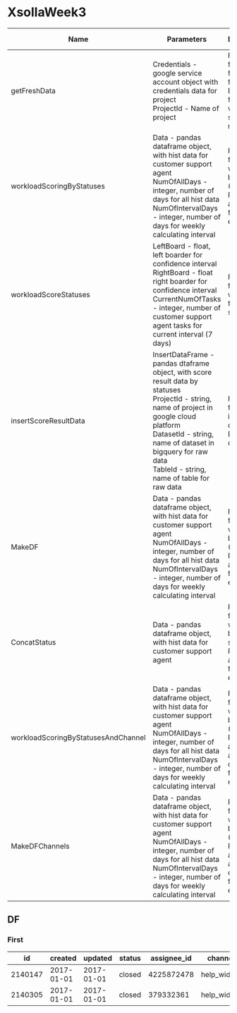 # XsollaWeek3

| Name                                | Parameters                                                   | Description                                                  | Output DF      |
| ----------------------------------- | ------------------------------------------------------------ | ------------------------------------------------------------ | -------------- |
| getFreshData                        | Credentials - google service account object with credentials data for project<br />ProjectId - Name of project | Function for getting fresh data from BigQuery for workload scoring model | [test](#first) |
| workloadScoringByStatuses           | Data - pandas dataframe object, with hist data for customer support agent<br />NumOfAllDays - integer, number of days for all hist data<br />NumOfIntervalDays - integer, number of days for weekly calculating interval | Function for scoring workload by statuses (In Progress and Done) for one employee |                |
| workloadScoreStatuses               | LeftBoard - float, left boarder for confidence interval<br />RightBoard - float right boarder for confidence interval<br />CurrentNumOfTasks - integer, number of customer support agent tasks for current interval (7 days) | Function for scoring workload for current status             |                |
| insertScoreResultData               | InsertDataFrame - pandas dtaframe object, with score result data by statuses<br />ProjectId - string, name of project in google cloud platform<br />DatasetId - string, name of dataset in bigquery for raw data<br />TableId - string, name of table for raw data | Function for inserting data to BigQuery database             |                |
| MakeDF                              | Data - pandas dataframe object, with hist data for customer support agent<br />NumOfAllDays - integer, number of days for all hist data<br />NumOfIntervalDays - integer, number of days for weekly calculating interval | Function for scoring workload by statuses (In Progress and Done) for all employees |                |
| ConcatStatus                        | Data - pandas dataframe object, with hist data for customer support agent | Function for scoring workload by mean of statuses (In Progress and Done) for all employees |                |
| workloadScoringByStatusesAndChannel | Data - pandas dataframe object, with hist data for customer support agent<br />NumOfAllDays - integer, number of days for all hist data<br />NumOfIntervalDays - integer, number of days for weekly calculating interval | Function for scoring workload by statuses (In Progress and Done) and channels for one employee |                |
| MakeDFChannels                      | Data - pandas dataframe object, with hist data for customer support agent<br />NumOfAllDays - integer, number of days for all hist data<br />NumOfIntervalDays - integer, number of days for weekly calculating interval | Function for scoring workload by statuses (In Progress and Done) and channels for all employees |                |

## DF

### First

| id      | created    | updated    | status | assignee_id | channel     |
| ------- | ---------- | ---------- | ------ | ----------- | ----------- |
| 2140147 | 2017-01-01 | 2017-01-01 | closed | 4225872478  | help_widget |
| 2140305 | 2017-01-01 | 2017-01-01 | closed | 379332361   | help_widget |